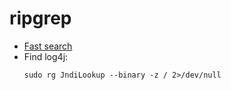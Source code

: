 # ripgrep

- [Fast search](https://mariusschulz.com/blog/fast-searching-with-ripgrep)
- Find log4j:
  ```
  sudo rg JndiLookup --binary -z / 2>/dev/null
  ```